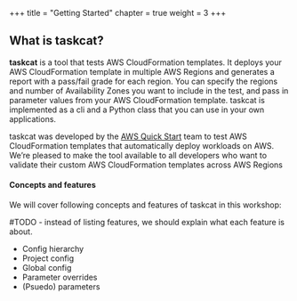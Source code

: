 +++
title = "Getting Started"
chapter = true
weight = 3
+++


## What is taskcat?
**taskcat** is a tool that tests AWS CloudFormation templates. It deploys your AWS 
CloudFormation template in multiple AWS Regions and generates a report with a pass/fail 
grade for each region. You can specify the regions and number of Availability Zones you 
want to include in the test, and pass in parameter values from your AWS CloudFormation 
template. taskcat is implemented as a cli and a Python class that you can use in your 
own applications.

taskcat was developed by the [AWS Quick Start](https://aws.amazon.com/quickstart/) team to test AWS CloudFormation templates 
that automatically deploy workloads on AWS. We’re pleased to make the tool available to 
all developers who want to validate their custom AWS CloudFormation templates across AWS 
Regions

#### Concepts and features

We will cover following concepts and features of taskcat in this workshop:

#TODO - instead of listing features, we should explain what each feature is about. 

- Config hierarchy
- Project config
- Global config
- Parameter overrides
- (Psuedo) parameters
